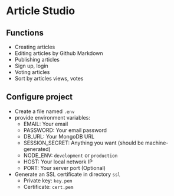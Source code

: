 # Article Studio

## Functions
- Creating articles
- Editing articles by Github Markdown
- Publishing articles
- Sign up, login
- Voting articles
- Sort by articles views, votes

## Configure project
- Create a file named `.env`
- provide environment variables:
    + EMAIL: Your email
    + PASSWORD: Your email password
    + DB_URL: Your MongoDB URL
    + SESSION_SECRET: Anything you want (should be machine-generated)
    + NODE_ENV: `development` or `production`
    + HOST: Your local network IP
    + PORT: Your server port (Optional)
- Generate an SSL certificate in directory `ssl`
    + Private key: `key.pem`
    + Certificate: `cert.pem`

